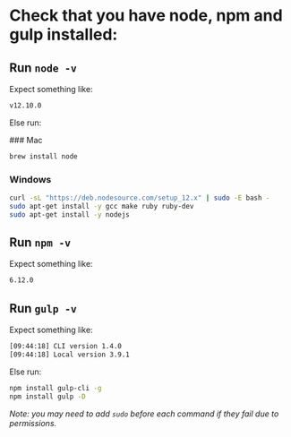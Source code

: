 # Check that you have node, npm and gulp installed:

## Run `node -v`

Expect something like:

```bash
v12.10.0
```

Else run:

### Mac

```bash
brew install node
```

### Windows

```bash
curl -sL "https://deb.nodesource.com/setup_12.x" | sudo -E bash -
sudo apt-get install -y gcc make ruby ruby-dev
sudo apt-get install -y nodejs
```

## Run `npm -v`

Expect something like:

```bash
6.12.0
```

## Run `gulp -v`

Expect something like:

```bash
[09:44:18] CLI version 1.4.0
[09:44:18] Local version 3.9.1
```

Else run:

```bash
npm install gulp-cli -g
npm install gulp -D
```

*Note: you may need to add `sudo` before each command if they fail due to permissions.*